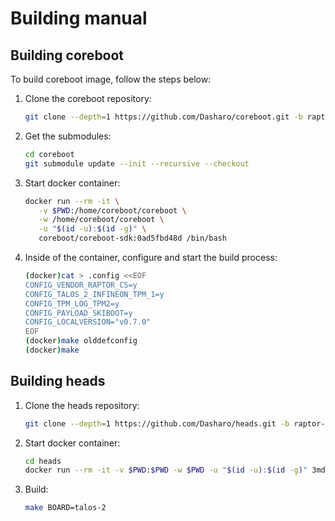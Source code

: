 # Building manual

## Building coreboot

To build coreboot image, follow the steps below:

1. Clone the coreboot repository:

    ```bash
    git clone --depth=1 https://github.com/Dasharo/coreboot.git -b raptor-cs_talos-2/rel_v0.7.0
    ```

1. Get the submodules:

    ```bash
    cd coreboot
    git submodule update --init --recursive --checkout
    ```

1. Start docker container:

    ```bash
    docker run --rm -it \
       -v $PWD:/home/coreboot/coreboot \
       -w /home/coreboot/coreboot \
       -u "$(id -u):$(id -g)" \
       coreboot/coreboot-sdk:0ad5fbd48d /bin/bash
    ```

1. Inside of the container, configure and start the build process:

    ```bash
    (docker)cat > .config <<EOF
    CONFIG_VENDOR_RAPTOR_CS=y
    CONFIG_TALOS_2_INFINEON_TPM_1=y
    CONFIG_TPM_LOG_TPM2=y
    CONFIG_PAYLOAD_SKIBOOT=y
    CONFIG_LOCALVERSION="v0.7.0"
    EOF
    (docker)make olddefconfig
    (docker)make
    ```

## Building heads

1. Clone the heads repository:

    ```bash
    git clone --depth=1 https://github.com/Dasharo/heads.git -b raptor-cs_talos-2/release
    ```

1. Start docker container:

    ```bash
    cd heads
    docker run --rm -it -v $PWD:$PWD -w $PWD -u "$(id -u):$(id -g)" 3mdeb/heads-docker:2.4.0 /bin/bash
    ```

1. Build:

    ```bash
    make BOARD=talos-2
    ```

